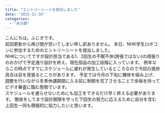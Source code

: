 ```yaml
---
title: "エントリーシートを提出しました"
date: "2015-11-10"
categories: 
  - "未分類"
---
```


こんにちは。ふじきです。  
前回更新から再び間が空いてしまい申し訳ありません。 本日、NHK学生ロボコンに参加するためのエントリーシートを提出しました。  
NHKについてですが設計担当である1、2回生の不眠不休(誇張ではない)の頑張りのおかげで予定通り設計を終え、現在部品の加工段階に入っています。 例年ならこの時点ですでにスケジュールに遅れが発生しているところなので今回の進捗具合は目を見張るところがあります。 予定では今月の下旬に機体を組み上げ、調整を行いながら冬季休講期間に入る前に制御を完了させることで余裕を持ってビデオ審査に臨む態勢でいます。  
スケジュールを遅らせないためにも加工をできるだけ早く終える必要があります。 徹夜をしてまで設計期限を守った下回生の努力に応えるために自分を含む上回生一同も積極的に協力したいと思います。
